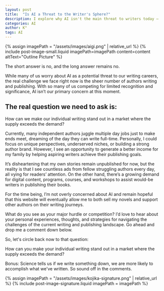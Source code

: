 ```yaml
---
layout: post
title:  "Is AI a Threat to the Writer's Sphere?"
description: I explore why AI isn't the main threat to writers today – instead, it's the overwhelming number of authors competing for limited attention. While my own novels remain unpublished, I've identified an opportunity in helping other writers achieve their publishing goals through digital content and courses. Rather than viewing this as giving up on fiction, I see it as a path that could eventually enable both my writing and teaching aspirations.
categories: AI
author: K°
tags: AI
---
```


<div>
{% assign imagePath = "/assets/images/aigi.png" | relative_url %}
{% include post-image-small.liquid imagePath=imagePath content=content 
altText="Outline Picture" %}
</div>

The short answer is no, and the long answer remains no.

While many of us worry about AI as a potential threat to our writing careers, the real challenge we face right now is the sheer number of authors writing and publishing. With so many of us competing for limited recognition and significance, AI isn’t our primary concern at this moment.
&nbsp;
## The real question we need to ask is:
How can we make our individual writing stand out in a market where the supply exceeds the demand?

Currently, many independent authors juggle multiple day jobs just to make ends meet, dreaming of the day they can write full-time. Personally, I could focus on unique perspectives, underserved niches, or building a strong author brand. However, I see an opportunity to generate a better income for my family by helping aspiring writers achieve their publishing goals.

It’s disheartening that my own stories remain unpublished for now, but the reality is that I see countless ads from fellow struggling authors every day, all vying for readers’ attention. On the other hand, there’s a growing demand for digital content, programs, courses, and workshops to assist would-be writers in publishing their books.

For the time being, I’m not overly concerned about AI and remain hopeful that this website will eventually allow me to both sell my novels and support other authors on their writing journeys.

What do you see as your major hurdle or competition? I’d love to hear about your personal experiences, thoughts, and strategies for navigating the challenges of the current writing and publishing landscape. Go ahead and drop me a comment down below.

So, let's circle back now to that question:

How can you make your individual writing stand out in a market where the supply exceeds the demand?

Bonus:
Science tells us if we write something down, we are more likely to accomplish what we've written. So sound off in the comments.

<!-- signature -->
{% assign imagePath = "/assets/images/kojika-signature.png" | relative_url %}
{% include post-image-signature.liquid imagePath = imagePath %}


